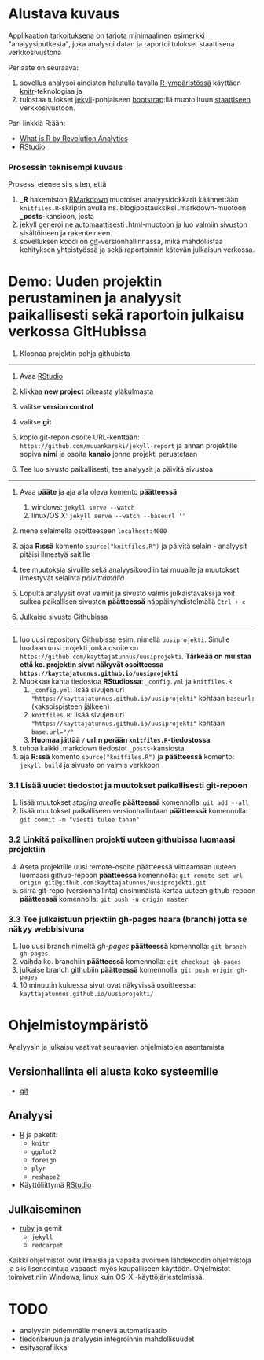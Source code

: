 Alustava kuvaus
====================

Applikaation tarkoituksena on tarjota minimaalinen esimerkki "analyysiputkesta", joka analysoi datan ja raportoi tulokset staattisena verkkosivustona

Periaate on seuraava:

1. sovellus analysoi aineiston halutulla tavalla [R-ympäristössä](http://www.r-project.org/) käyttäen [knitr](http://yihui.name/knitr/)-teknologiaa ja 
2. tulostaa tulokset [jekyll](http://jekyllrb.com/)-pohjaiseen [bootstrap](http://getbootstrap.com/):llä muotoiltuun [staattiseen](http://fi.wikipedia.org/wiki/Verkkosivu#Staattiset_ja_dynaamiset_sivut) verkkosivustoon.

Pari linkkiä R:ään:

- [What is R by Revolution Analytics](http://www.revolutionanalytics.com/what-r)
- [RStudio](http://www.rstudio.com/)


### Prosessin teknisempi kuvaus

Prosessi etenee siis siten, että 

1. **_R** hakemiston [RMarkdown](http://www.rstudio.com/ide/docs/r_markdown) muotoiset analyysidokkarit käännettään `knitfiles.R`-skriptin avulla ns. blogipostauksiksi .markdown-muotoon **_posts**-kansioon, josta 
2. jekyll generoi ne automaattisesti .html-muotoon ja luo valmiin sivuston sisältöineen ja rakenteineen.
3. sovelluksen koodi on [git](http://git-scm.com/)-versionhallinnassa, mikä mahdollistaa kehityksen yhteistyössä ja sekä raportoinnin kätevän julkaisun verkossa.


Demo: Uuden projektin perustaminen ja analyysit paikallisesti sekä raportoin julkaisu verkossa GitHubissa
======================

1. Kloonaa projektin pohja githubista
------------------

1. Avaa [RStudio](http://www.rstudio.com/ide/download/)
2. klikkaa **new project** oikeasta yläkulmasta
3. valitse **version control**
4. valitse **git**
5. kopio git-repon osoite URL-kenttään: `https://github.com/muuankarski/jekyll-report` ja annan projektille sopiva **nimi** ja osoita **kansio** jonne projekti perustetaan

2. Tee luo sivusto paikallisesti, tee analyysit ja päivitä sivustoa
------------------

1. Avaa **pääte** ja aja alla oleva komento **päätteessä**
    1. windows: `jekyll serve --watch`
    2. linux/OS X: `jekyll serve --watch --baseurl ''`
2. mene selaimella osoitteeseen `localhost:4000`
3. ajaa **R:ssä** komento `source("knitfiles.R")` ja päivitä selain - analyysit pitäisi ilmestyä saitille
4. tee muutoksia sivuille sekä analyysikoodiin tai muualle ja muutokset ilmestyvät selainta *päivittämällä*
5. Lopulta analyysit ovat valmiit ja sivusto valmis julkaistavaksi ja voit sulkea paikallisen sivuston **päätteessä** näppäinyhdistelmällä `Ctrl + c`

3. Julkaise sivusto Githubissa
------------------

1. luo uusi repository Githubissa esim. nimellä `uusiprojekti`. Sinulle luodaan uusi projekti jonka osoite on `https://github.com/kayttajatunnus/uusiprojekti`. **Tärkeää on muistaa että ko. projektin sivut näkyvät osoitteessa `https://kayttajatunnus.github.io/uusiprojekti`**
2. Muokkaa kahta tiedostoa **RStudiossa**: `_config.yml` ja `knitfiles.R`
    1. `_config.yml`: lisää sivujen url `"https://kayttajatunnus.github.io/uusiprojekti"` kohtaan `baseurl: ` (kaksoispisteen jälkeen)
    2. `knitfiles.R`: lisää sivujen url `"https://kayttajatunnus.github.io/uusiprojekti"` kohtaan `base.url="/"`
    3. **Huomaa jättää `/` url:n perään `knitfiles.R`-tiedostossa**
3. tuhoa kaikki .markdown tiedostot `_posts`-kansiosta
4. aja **R:ssä** komento `source("knitfiles.R")`  ja **päätteessä** komento: `jekyll build` ja sivusto on valmis verkkoon


### 3.1 Lisää uudet tiedostot ja muutokset paikallisesti git-repoon

1. lisää muutokset *staging area*lle **päätteessä** komennolla: `git add --all`
2. lisää muutokset paikalliseen versionhallintaan **päätteessä** komennolla: `git commit -m "viesti tulee tahan"`


### 3.2 Linkitä paikallinen projekti uuteen githubissa luomaasi projektiin

4. Aseta projektille uusi remote-osoite päätteessä viittaamaan uuteen luomaasi github-repoon **päätteessä** komennolla: `git remote set-url origin git@github.com:kayttajatunnus/uusiprojekti.git`
5. siirrä git-repo (versionhallinta) ensimmäistä kertaa uuteen github-repoon **päätteessä** komennolla: `git push -u origin master`


### 3.3 Tee julkaistuun prjektiin gh-pages haara (branch) jotta se näkyy webbisivuna

1. luo uusi branch nimeltä *gh-pages* **päätteessä** komennolla: `git branch gh-pages`
2. vaihda ko. branchiin **päätteessä** komennolla: `git checkout gh-pages`
3. julkaise branch githubiin **päätteessä** komennolla: `git push origin gh-pages`
4. 10 minuutin kuluessa sivut ovat näkyvissä osoitteessa: `kayttajatunnus.github.io/uusiprojekti/`


Ohjelmistoympäristö
======================

Analyysin ja julkaisu vaativat seuraavien ohjelmistojen asentamista

Versionhallinta eli alusta koko systeemille
------------------

- [git](http://git-scm.com/)

Analyysi
-------------------

- [R](http://www.r-project.org/) ja paketit:
    - `knitr`
    - `ggplot2`
    - `foreign`
    - `plyr`
    - `reshape2`
- Käyttöliittymä [RStudio](http://www.rstudio.com/ide/download/)

Julkaiseminen
--------------------

- [ruby](https://www.ruby-lang.org/en/) ja gemit
    - `jekyll`
    - `redcarpet`

Kaikki ohjelmistot ovat ilmaisia ja vapaita avoimen lähdekoodin ohjelmistoja ja siis lisensointuja vapaasti myös kaupalliseen käyttöön. Ohjelmistot toimivat niin Windows, linux kuin OS-X -käyttöjärjestelmissä.

TODO
======================

- analyysin pidemmälle menevä automatisaatio
- tiedonkeruun ja analyysin integroinnin mahdollisuudet
- esitysgrafiikka


